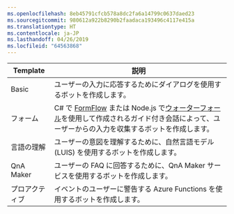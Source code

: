 ```yaml
---
ms.openlocfilehash: 8eb45791cfcb578a8dc2fa6a14799c0637daed23
ms.sourcegitcommit: 980612a922b8290b2faadaca193496c4117e415a
ms.translationtype: HT
ms.contentlocale: ja-JP
ms.lasthandoff: 04/26/2019
ms.locfileid: "64563868"
---
```

|        Template        |                                                                                                         説明                                                                                                         |
|------------------------|-----------------------------------------------------------------------------------------------------------------------------------------------------------------------------------------------------------------------------|
|         Basic          |                                                                                  ユーザーの入力に応答するためにダイアログを使用するボットを作成します。                                                                                  |
|          フォーム          | C# で [FormFlow](~/dotnet/bot-builder-dotnet-formflow.md) または Node.js で[ウォーターフォール](~/nodejs/bot-builder-nodejs-prompts.md)を使用して作成されるガイド付き会話によって、ユーザーからの入力を収集するボットを作成します。 |
| 言語の理解 |                                                                      ユーザーの意図を理解するために、自然言語モデル (LUIS) を使用するボットを作成します。                                                                      |
|       QnA Maker        |                                                                            ユーザーの FAQ に回答するために、QnA Maker サービスを使用するボットを作成します。                                                                             |
|       プロアクティブ        |                                                                              イベントのユーザーに警告する Azure Functions を使用するボットを作成します。                                                                              |

